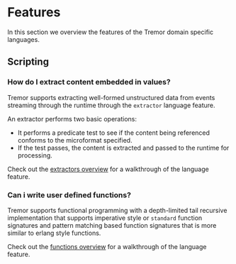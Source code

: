 # Features

In this section we overview the features of the Tremor domain specific languages.

## Scripting

### How do I extract content embedded in values?

Tremor supports extracting well-formed unstructured data from events streaming
through the runtime through the `extractor` language feature.

An extractor performs two basic operations:
* It performs a predicate test to see if the content being referenced conforms to
  the microformat specified.
* If the test passes, the content is extracted and passed to the runtime for processing.

Check out the [extractors overview](extractors/overview) for a walkthrough of the language feature.

### Can i write user defined functions?

Tremor supports functional programming with a depth-limited tail recursive
implementation that supports imperative style or `standard` function signatures
and pattern matching based function signatures that is more similar to erlang
style functions.


Check out the [functions overview](functions/overview) for a walkthrough of the language feature.

